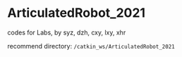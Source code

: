# ArticulatedRobot_2021
codes for Labs, by syz, dzh, cxy, lxy, xhr

recommend directory: `/catkin_ws/ArticulatedRobot_2021`
